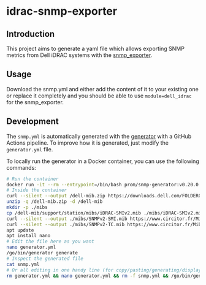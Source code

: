 # idrac-snmp-exporter
## Introduction
This project aims to generate a yaml file which allows exporting SNMP metrics from Dell iDRAC systems with the [snmp_exporter](https://github.com/prometheus/snmp_exporter).

## Usage
Download the snmp.yml and either add the content of it to your existing one or replace it completely and you should be able to use `module=dell_idrac` for the snmp_exporter.

## Development
The `snmp.yml` is automatically generated with the [generator](https://github.com/prometheus/snmp_exporter/tree/main/generator) with a GitHub Actions pipeline.
To improve how it is generated, just modify the `generator.yml` file.

To locally run the generator in a Docker container, you can use the following commands:
```bash
# Run the container
docker run -it --rm --entrypoint=/bin/bash prom/snmp-generator:v0.20.0
# Inside the container
curl --silent --output /dell-mib.zip https://downloads.dell.com/FOLDER05075499M/1/Dell-OM-MIBS-910_A00.zip?uid=d6ce9226-aad9-4081-7338-a26446a6e850&fn=Dell-OM-MIBS-910_A00.zip
unzip -q /dell-mib.zip -d /dell-mib
mkdir -p ./mibs
cp /dell-mib/support/station/mibs/iDRAC-SMIv2.mib ./mibs/iDRAC-SMIv2.mib
curl --silent --output ./mibs/SNMPv2-SMI.mib https://www.circitor.fr/Mibs/Mib/S/SNMPv2-SMI.mib
curl --silent --output ./mibs/SNMPv2-TC.mib https://www.circitor.fr/Mibs/Mib/S/SNMPv2-TC.mib
apt update
apt install nano
# Edit the file here as you want
nano generator.yml
/go/bin/generator generate
# Inspect the generated file
cat snmp.yml
# Or all editing in one handy line (for copy/pasting/generating/displaying)
rm generator.yml && nano generator.yml && rm -f snmp.yml && /go/bin/generator generate && clear && cat snmp.yml
```
